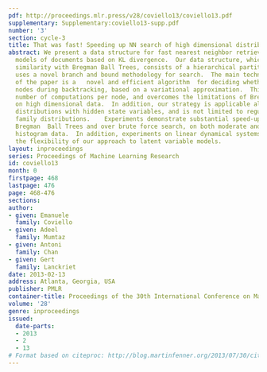 ```yaml
---
pdf: http://proceedings.mlr.press/v28/coviello13/coviello13.pdf
supplementary: Supplementary:coviello13-supp.pdf
number: '3'
section: cycle-3
title: That was fast! Speeding up NN search of high dimensional distributions.
abstract: We present a data structure for fast nearest neighbor retrieval of generative
  models of documents based on KL divergence.  Our data structure, which shares some
  similarity with Bregman Ball Trees, consists of a hierarchical partition of a database,   and
  uses a novel branch and bound methodology for search.  The main technical contribution
  of the paper is a   novel and efficient algorithm  for deciding whether to explore
  nodes during backtracking, based on a variational approximation.  This reduces the
  number of computations per node, and overcomes the limitations of Bregman Ball Trees
  on high dimensional data.  In addition, our strategy is applicable also to probability
  distributions with hidden state variables, and is not limited to regular exponential
  family distributions.    Experiments demonstrate substantial speed-ups over both
  Bregman  Ball Trees and over brute force search, on both moderate and high dimensional
  histogram data.  In addition, experiments on linear dynamical systems demonstrate
  the flexibility of our approach to latent variable models.
layout: inproceedings
series: Proceedings of Machine Learning Research
id: coviello13
month: 0
firstpage: 468
lastpage: 476
page: 468-476
sections: 
author:
- given: Emanuele
  family: Coviello
- given: Adeel
  family: Mumtaz
- given: Antoni
  family: Chan
- given: Gert
  family: Lanckriet
date: 2013-02-13
address: Atlanta, Georgia, USA
publisher: PMLR
container-title: Proceedings of the 30th International Conference on Machine Learning
volume: '28'
genre: inproceedings
issued:
  date-parts:
  - 2013
  - 2
  - 13
# Format based on citeproc: http://blog.martinfenner.org/2013/07/30/citeproc-yaml-for-bibliographies/
---
```

